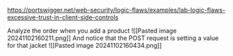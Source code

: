 https://portswigger.net/web-security/logic-flaws/examples/lab-logic-flaws-excessive-trust-in-client-side-controls

Analyze the order when you add a product
![[Pasted image 20241102160211.png]]
And notice that the POST request is setting a value for that jacket
![[Pasted image 20241102160434.png]]